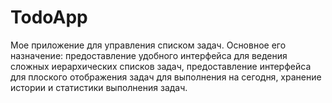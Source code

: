 # TodoApp

Мое приложение для управления списком задач.
Основное его назначение: предоставление удобного интерфейса для ведения сложных иерархических списков задач, предоставление интерфейса для плоского отображения задач для выполнения на сегодня, хранение истории и статистики выполнения задач.
